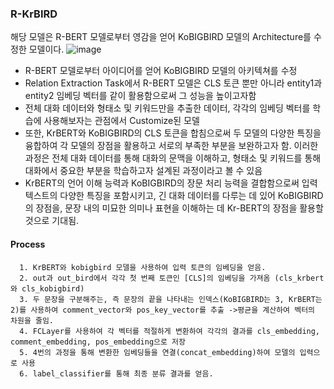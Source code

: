 ### R-KrBIRD
  해당 모델은 R-BERT 모델로부터 영감을 얻어 KoBIGBIRD 모델의 Architecture를 수정한 모델이다.
  ![image](https://github.com/pej0918/Custom_Model/assets/79118751/75cbf66b-dc5c-4579-83f9-5aa9bd4d7a3e)


  
- R-BERT 모델로부터 아이디어를 얻어 KoBIGBIRD 모델의 아키텍쳐를 수정
- Relation Extraction Task에서 R-BERT 모델은 CLS 토큰 뿐만 아니라 entity1과 entity2 임베딩 벡터를 같이 활용함으로써 그 성능을 높이고자함
- 전체 대화 데이터와 형태소 및 키워드만을 추출한 데이터, 각각의 임베딩 벡터를 학습에 사용해보자는 관점에서 Customize된 모델
- 또한, KrBERT와 KoBIGBIRD의 CLS 토큰을 합침으로써 두 모델의 다양한 특징을 융합하여 각 모델의 장점을 활용하고 서로의 부족한 부분을 보완하고자 함. 이러한 과정은 전체 대화 데이터를 통해 대화의 문맥을 이해하고, 형태소 및 키워드를 통해 대화에서 중요한 부분을 학습하고자 설계된 과정이라고 볼 수 있음
- KrBERT의 언어 이해 능력과 KoBIGBIRD의 장문 처리 능력을 결합함으로써 입력 텍스트의 다양한 특징을 포함시키고, 긴 대화 데이터를 다루는 데 있어 KoBIGBIRD의 장점을, 문장 내의 미묘한 의미나 표현을 이해하는 데 Kr-BERT의 장점을 활용할 것으로 기대됨.


#### Process
      1. KrBERT와 kobigbird 모델을 사용하여 입력 토큰의 임베딩을 얻음.
      2. out과 out_bird에서 각각 첫 번째 토큰인 [CLS]의 임베딩을 가져옴 (cls_krbert 와 cls_kobigbird)
      3. 두 문장을 구분해주는, 즉 문장의 끝을 나타내는 인덱스(KoBIGBIRD는 3, KrBERT는 2)를 사용하여 comment_vector와 pos_key_vector를 추출 ->평균을 계산하여 벡터의 차원을 줄임.
      4. FCLayer를 사용하여 각 벡터를 적절하게 변환하여 각각의 결과를 cls_embedding, comment_embedding, pos_embedding으로 저장
      5. 4번의 과정을 통해 변환한 임베딩들을 연결(concat_embedding)하여 모델의 입력으로 사용
      6. label_classifier를 통해 최종 분류 결과를 얻음.
